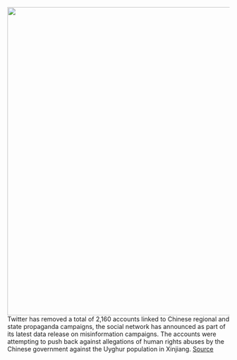 <img src='https://cdn.vox-cdn.com/thumbor/W_jozDnz7AqzZzp4Jg6mnJCD0_4=/0x0:2040x1360/1200x800/filters:focal(857x517:1183x843)/cdn.vox-cdn.com/uploads/chorus_image/image/70223777/acastro_180827_1777_0004.0.jpg' width='700px' /><br/>
Twitter has removed a total of 2,160 accounts linked to Chinese regional and state propaganda campaigns, the social network has announced as part of its latest data release on misinformation campaigns. The accounts were attempting to push back against allegations of human rights abuses by the Chinese government against the Uyghur population in Xinjiang.
<a href='https://www.theverge.com/2021/12/3/22815606/twitter-china-misinformation-campaign-uyghur-muslims-xinjiang-propaganda'> Source <a/>